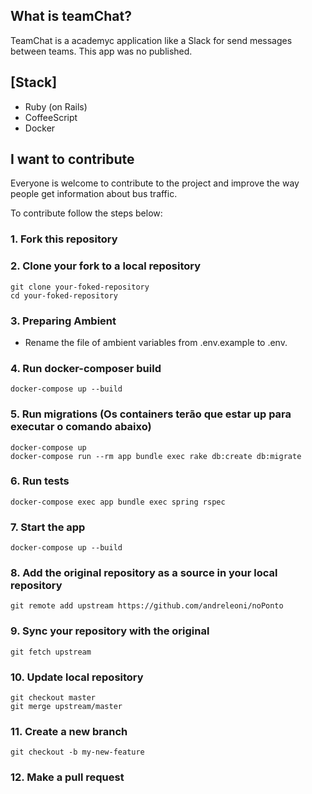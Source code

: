 ## What is teamChat?

TeamChat is a academyc application like a Slack for send messages between teams. This app was no published.

## [Stack]
- Ruby (on Rails)
- CoffeeScript
- Docker

## I want to contribute

Everyone is welcome to contribute to the project and improve the way people get information about bus traffic.

To contribute follow the steps below:

### 1. Fork this repository
### 2. Clone your fork to a local repository
```
git clone your-foked-repository
cd your-foked-repository
```
### 3. Preparing Ambient
- Rename the file of ambient variables from .env.example to .env.

### 4. Run docker-composer build
```
docker-compose up --build
```
### 5. Run migrations (Os containers terão que estar up para executar o comando abaixo)
```
docker-compose up
docker-compose run --rm app bundle exec rake db:create db:migrate
```
### 6. Run tests
```
docker-compose exec app bundle exec spring rspec
```
### 7. Start the app
```
docker-compose up --build
```
### 8. Add the original repository as a source in your local repository
```
git remote add upstream https://github.com/andreleoni/noPonto
```
### 9. Sync your repository with the original
```
git fetch upstream
```
### 10. Update local repository
```
git checkout master
git merge upstream/master
```
### 11. Create a new branch
```
git checkout -b my-new-feature
```
### 12. Make a pull request
